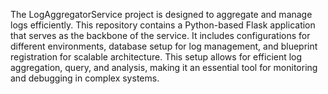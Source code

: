 The LogAggregatorService project is designed to aggregate and manage logs efficiently. This repository contains a Python-based Flask application that serves as the backbone of the service. It includes configurations for different environments, database setup for log management, and blueprint registration for scalable architecture. This setup allows for efficient log aggregation, query, and analysis, making it an essential tool for monitoring and debugging in complex systems.